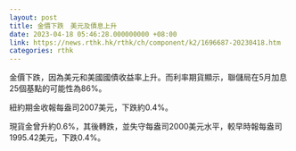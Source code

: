 ```yaml
---
layout: post
title: 金價下跌　美元及債息上升
date: 2023-04-18 05:46:28.000000000 +08:00
link: https://news.rthk.hk/rthk/ch/component/k2/1696687-20230418.htm
categories: rthk
---
```


金價下跌，因為美元和美國國債收益率上升。而利率期貨顯示，聯儲局在5月加息25個基點的可能性為86%。

紐約期金收報每盎司2007美元，下跌約0.4%。

現貨金曾升約0.6%，其後轉跌，並失守每盎司2000美元水平，較早時報每盎司1995.42美元，下跌0.4%。
